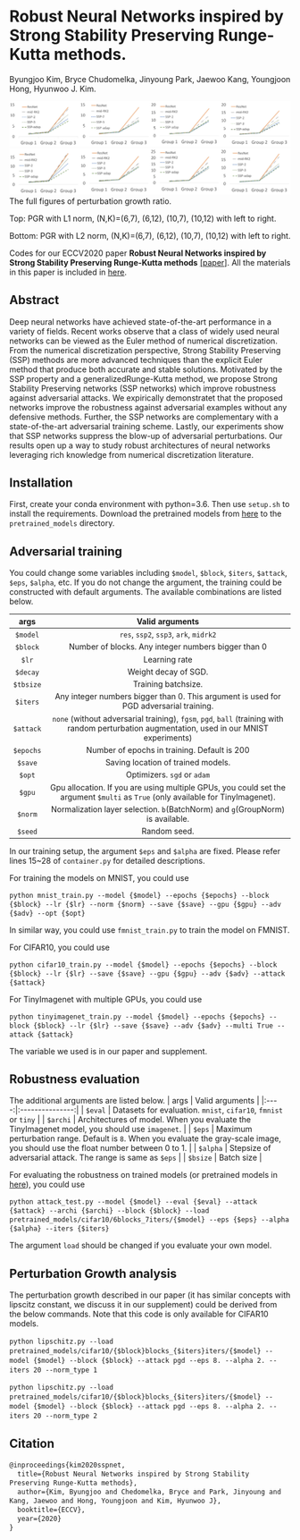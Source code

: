 # Robust Neural Networks inspired by Strong Stability Preserving Runge-Kutta methods.
Byungjoo Kim, Bryce Chudomelka, Jinyoung Park, Jaewoo Kang, Youngjoon Hong, Hyunwoo J. Kim.

![norm1](images/PGR_norm1.jpg)
![norm2](images/PGR_norm2.jpg)
The full figures of perturbation growth ratio.

Top: PGR with L1 norm, (N,K)=(6,7), (6,12), (10,7), (10,12) with left to right.

Bottom: PGR with L2 norm, (N,K)=(6,7), (6,12), (10,7), (10,12) with left to right.

Codes for our ECCV2020 paper **Robust Neural Networks inspired by Strong Stability Preserving Runge-Kutta
methods** [[paper]](https://www.ecva.net/papers/eccv_2020/papers_ECCV/papers/123540392.pdf). All the materials in this paper is included in
[here](https://drive.google.com/drive/folders/1tEDdRrA7fQtQYH6Hcc97t96lJI-pDFih?usp=sharing).

## Abstract
Deep neural networks have achieved state-of-the-art performance in a variety of fields.
Recent works observe that a class of widely used neural networks can be viewed as the Euler method of numerical discretization.
From the numerical discretization perspective, Strong Stability Preserving (SSP) methods are more advanced techniques than the explicit Euler method
that produce both accurate and stable solutions.
Motivated by the SSP property and a generalizedRunge-Kutta method, we propose Strong Stability Preserving networks (SSP networks) which improve
robustness against adversarial attacks.
We expirically demonstratet that the proposed networks improve the robustness against adversarial examples without any defensive methods.
Further, the SSP networks are complementary with a state-of-the-art adversarial training scheme.
Lastly, our experiments show that SSP networks suppress the blow-up of adversarial perturbations.
Our results open up a way to study robust architectures of neural networks leveraging rich knowledge from numerical discretization literature.

## Installation
First, create your conda environment with python=3.6.
Then use `setup.sh` to install the requirements.
Download the pretrained models from [here](https://drive.google.com/drive/folders/1tEDdRrA7fQtQYH6Hcc97t96lJI-pDFih?usp=sharing) to the
`pretrained_models` directory.

## Adversarial training
You could change some variables including `$model`, `$block`, `$iters`, `$attack`, `$eps`, `$alpha`, etc.
If you do not change the argument, the training could be constructed with default arguments.
The available combinations are listed below.

| args | Valid arguments |
|:----:|:---------------:|
| `$model` | `res`, `ssp2`, `ssp3`, `ark`, `midrk2` |
| `$block` | Number of blocks. Any integer numbers bigger than 0 |
| `$lr` | Learning rate |
| `$decay` | Weight decay of SGD. |
| `$tbsize` | Training batchsize. |
| `$iters` | Any integer numbers bigger than 0. This argument is used for PGD adversarial training. |
| `$attack` | `none` (without adversarial training), `fgsm`, `pgd`, `ball` (training with random perturbation augmentation, used in our MNIST experiments) |
| `$epochs` | Number of epochs in training. Default is 200 |
| `$save` | Saving location of trained models. |
| `$opt` | Optimizers. `sgd` or `adam` |
| `$gpu` | Gpu allocation. If you are using multiple GPUs, you could set the argument `$multi` as `True` (only available for TinyImagenet). |
| `$norm` | Normalization layer selection. `b`(BatchNorm) and `g`(GroupNorm) is available. |
| `$seed` | Random seed. |

In our training setup, the argument `$eps` and `$alpha` are fixed. Please refer lines 15~28 of `container.py` for detailed descriptions.

For training the models on MNIST, you could use
```
python mnist_train.py --model {$model} --epochs {$epochs} --block {$block} --lr {$lr} --norm {$norm} --save {$save} --gpu {$gpu} --adv {$adv} --opt {$opt}
```
In similar way, you could use `fmnist_train.py` to train the model on FMNIST.

For CIFAR10, you could use
```
python cifar10_train.py --model {$model} --epochs {$epochs} --block {$block} --lr {$lr} --save {$save} --gpu {$gpu} --adv {$adv} --attack {$attack}
```

For TinyImagenet with multiple GPUs, you could use
```
python tinyimagenet_train.py --model {$model} --epochs {$epochs} --block {$block} --lr {$lr} --save {$save} --adv {$adv} --multi True --attack {$attack}
```
The variable we used is in our paper and supplement.


## Robustness evaluation
The additional arguments are listed below.
| args | Valid arguments |
|:----:|:---------------:|
| `$eval` | Datasets for evaluation. `mnist`, `cifar10`, `fmnist` or `tiny` |
| `$archi` | Architectures of model. When you evaluate the TinyImagenet model, you should use `imagenet`. |
| `$eps` | Maximum perturbation range. Default is `8`. When you evaluate the gray-scale image, you should use the float number between 0 to 1. |
| `$alpha` | Stepsize of adversarial attack. The range is same as `$eps` |
| `$bsize` | Batch size |

For evaluating the robustness on trained models (or pretrained models in [here](https://drive.google.com/drive/folders/1tEDdRrA7fQtQYH6Hcc97t96lJI-pDFih?usp=sharing)),
you could use
```
python attack_test.py --model {$model} --eval {$eval} --attack {$attack} --archi {$archi} --block {$block} --load pretrained_models/cifar10/6blocks_7iters/{$model} --eps {$eps} --alpha {$alpha} --iters {$iters}
```
The argument `load` should be changed if you evaluate your own model.

## Perturbation Growth analysis
The perturbation growth described in our paper (it has similar concepts with lipscitz constant, we discuss it in our supplement) could be derived from
the below commands. Note that this code is only available for CIFAR10 models.

```python lipschitz.py --load pretrained_models/cifar10/{$block}blocks_{$iters}iters/{$model} --model {$model} --block {$block} --attack pgd --eps 8. --alpha 2. --iters 20 --norm_type 1```

```python lipschitz.py --load pretrained_models/cifar10/{$block}blocks_{$iters}iters/{$model} --model {$model} --block {$block} --attack pgd --eps 8. --alpha 2. --iters 20 --norm_type 2```

## Citation
```
@inproceedings{kim2020sspnet,
  title={Robust Neural Networks inspired by Strong Stability Preserving Runge-Kutta methods},
  author={Kim, Byungjoo and Chedomelka, Bryce and Park, Jinyoung and Kang, Jaewoo and Hong, Youngjoon and Kim, Hyunwoo J},
  booktitle={ECCV},
  year={2020}
}
```

